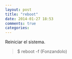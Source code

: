 ```yaml
---
layout: post
title: "reboot"
date: 2014-01-27 18:53
comments: true
categories: 
---
```

Reiniciar el sistema.

>$ reboot -f (Fonzandolo)

